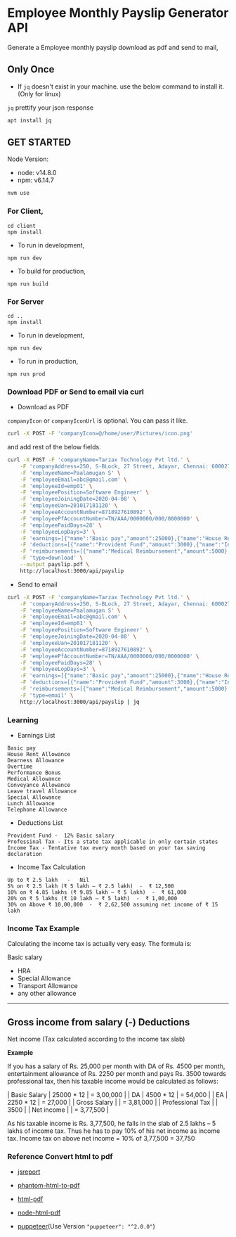 # Employee Monthly Payslip Generator API

Generate a Employee monthly payslip download as pdf and send to mail,

## Only Once

- If `jq` doesn't exist in your machine. use the below command to install it.(Only for linux)

`jq` prettify your json response

```sh
apt install jq
```

## GET STARTED

Node Version:

- node: v14.8.0
- npm: v6.14.7

```sh
nvm use
```

### For Client,

```
cd client
npm install
```

- To run in development,
```
npm run dev
```

- To build for production,
```
npm run build
```

### For Server

```
cd ..
npm install
```

- To run in development,
```
npm run dev
```

- To run in production,
```
npm run prod
```

### Download PDF or Send to email via curl

- Download as PDF

`companyIcon` or `companyIconUrl` is optional. You can pass it like.

```sh
curl -X POST -F 'companyIcon=@/home/user/Pictures/icon.png'
```
and add rest of the below fields.

```sh
curl -X POST -F 'companyName=Tarzax Technology Pvt ltd.' \
    -F 'companyAddress=250, S-BLock, 27 Street, Adayar, Chennai: 600027' \
    -F 'employeeName=Paalamugan S' \
    -F 'employeeEmail=abc@gmail.com' \
    -F 'employeeId=emp01' \
    -F 'employeePosition=Software Engineer' \
    -F 'employeeJoiningDate=2020-04-08' \
    -F 'employeeUan=201017181120' \
    -F 'employeeAccountNumber=8718927610892' \
    -F 'employeePfAccountNumber=TN/AAA/0000000/000/0000000' \
    -F 'employeePaidDays=28' \
    -F 'employeeLopDays=3' \
    -F 'earnings=[{"name":"Basic pay","amount":25000},{"name":"House Rent Allowance","amount":5000},{"name":"Dearness Allowance","amount":3750}]' \
    -F 'deductions=[{"name":"Provident Fund","amount":3000},{"name":"Income Tax","amount":1250}]' \
    -F 'reimbursements=[{"name":"Medical Reimbursement","amount":5000},{"name":"Telephone Reimbursement","amount":1750},{"name":"Conveyance Reimbursement","amount":500}]' \
    -F 'type=download' \
    --output payslip.pdf \
    http://localhost:3000/api/payslip
```

- Send to email

```sh
curl -X POST -F 'companyName=Tarzax Technology Pvt ltd.' \
    -F 'companyAddress=250, S-BLock, 27 Street, Adayar, Chennai: 600027' \
    -F 'employeeName=Paalamugan S' \
    -F 'employeeEmail=abc@gmail.com' \
    -F 'employeeId=emp01' \
    -F 'employeePosition=Software Engineer' \
    -F 'employeeJoiningDate=2020-04-08' \
    -F 'employeeUan=201017181120' \
    -F 'employeeAccountNumber=8718927610892' \
    -F 'employeePfAccountNumber=TN/AAA/0000000/000/0000000' \
    -F 'employeePaidDays=28' \
    -F 'employeeLopDays=3' \
    -F 'earnings=[{"name":"Basic pay","amount":25000},{"name":"House Rent Allowance","amount":5000},{"name":"Dearness Allowance","amount":3750}]' \
    -F 'deductions=[{"name":"Provident Fund","amount":3000},{"name":"Income Tax","amount":1250}]' \
    -F 'reimbursements=[{"name":"Medical Reimbursement","amount":5000},{"name":"Telephone Reimbursement","amount":1750},{"name":"Conveyance Reimbursement","amount":500}]' \
    -F 'type=email' \
    http://localhost:3000/api/payslip | jq
```

### Learning

- Earnings List

```
Basic pay
House Rent Allowance
Dearness Allowance
Overtime
Performance Bonus
Medical Allowance
Conveyance Allowance
Leave travel Allowance
Special Allowance
Lunch Allowance
Telephone Allowance
```

- Deductions List

```
Provident Fund -  12% Basic salary
Professinal Tax - Its a state tax applicable in only certain states
Income Tax - Tentative tax every month based on your tax saving declaration
```

- Income Tax Calculation

```
Up to ₹ 2.5 lakh   -   Nil
5% on ₹ 2.5 lakh (₹ 5 lakh – ₹ 2.5 lakh)  -  ₹ 12,500
10% on ₹ 4.85 lakhs (₹ 9.85 lakh – ₹ 5 lakh)  -  ₹ 61,000
20% on ₹ 5 lakhs (₹ 10 lakh – ₹ 5 lakh)  -  ₹ 1,00,000
30% on Above ₹ 10,00,000  -  ₹ 2,62,500 assuming net income of ₹ 15 lakh
```

### Income Tax Example

Calculating the income tax is actually very easy. The formula is:

Basic salary
+ HRA
+ Special Allowance
+ Transport Allowance
+ any other allowance
--------------------------------------
Gross income from salary
(-) Deductions
--------------------------------------
Net income
(Tax calculated according to the income tax slab)


**Example**

If you has a salary of Rs. 25,000 per month with DA of Rs. 4500 per month, entertainment allowance of Rs. 2250 per month and pays Rs. 3500 towards professional tax, then his taxable income would be calculated as follows:

| Basic Salary      | 25000 * 12  | = 3,00,000 |
| DA                | 4500 * 12   | = 54,000   |
| EA                | 2250 * 12   | = 27,000   |
| Gross Salary      |             | = 3,81,000 |
| Professional Tax  |             | 3500       |
| Net income        |             | = 3,77,500 |

As his taxable income is Rs. 3,77,500, he falls in the slab of 2.5 lakhs – 5 lakhs of income tax. Thus he has to pay 10% of his net income as income tax.
Income tax on above net income = 10% of 3,77,500
= 37,750

### Reference Convert html to pdf

- [jsreport](https://jsreport.net/learn/base)

- [phantom-html-to-pdf](https://www.npmjs.com/package/phantom-html-to-pdf)

- [html-pdf](https://www.npmjs.com/package/html-pdf)

- [node-html-pdf](https://github.com/marcbachmann/node-html-pdf)

- [puppeteer](https://www.npmjs.com/package/puppeteer)(Use Version `"puppeteer": "^2.0.0"`)
